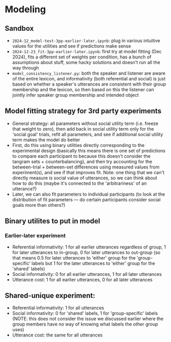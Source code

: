 # Modeling

## Sandbox 

- `2024-12_model-test-3pp-earlier-later.ipynb`: plug in various intuitive values for the utilities and see if predictions make sense
- `2024-12-23_fit-3pp-earlier-later.ipynb`: first try at model fitting (Dec 2024), fits a different set of weights per condition, has a bunch of assumptions about stuff, some hacky solutions and doesn't run all the way through
- `model_consistency_listener.py`: both the speaker and listener are aware of the entire lexicon, and informativity (both referential and social) is just based on whether a speaker's utterances are consistent with their group membership and the lexicon, so then based on this the listener can jointly infer speaker group membership and intended object


## Model fitting strategy for 3rd party experiments

- General strategy: all parameters without social utility term (i.e. freeze that weight to zero), then add back in social utility term only for the 'social goal' trials, refit all parameters, and see if additional social utility term makes the model do better
- First, do this using binary utilities directly corresponding to the experimental design (basically this means there is one set of predictions to compare each participant to because this doesn't consider the tangram sets + counterbalancing), and then try accounting for the between-trial + between-set differences using measured values from experiment(s), and see if that improves fit. Note: one thing that we can't directly measure is social value of utterances, so we can think about how to do this (maybe it's connected to the 'arbitrariness' of an utterance?)
- Later, we can also fit parameters to individual participants (to look at the distribution of fit parameters — do certain participants consider social goals more than others?)

## Binary utilites to put in model 

### Earlier-later experiment

- Referential informativity: 1 for all earlier utterances regardless of group, 1 for later utterances to in-group, 0 for later utterances to out-group (so that means 0.5 for later utterances to 'either' group for the 'group-specific' labels but 1 for the later utterances to 'either' group for the 'shared' labels)
- Social informativity: 0 for all earlier utterances, 1 for all later utterances
- Utterance cost: 1 for all earlier utterances, 0 for all later utterances

## Shared-unique experiment: 

- Referential informativity: 1 for all utterances
- Social informativity: 0 for 'shared' labels, 1 for 'group-specific' labels (NOTE: this does not consider the issue we discussed earlier where the group members have no way of knowing what labels the other group uses)
- Utterance cost: the same for all utterances